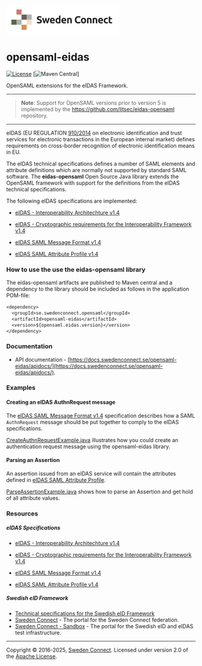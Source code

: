 ![Logo](docs/img/sweden-connect-logo.png)

# opensaml-eidas

[![License](https://img.shields.io/badge/License-Apache%202.0-blue.svg)](https://opensource.org/licenses/Apache-2.0) [![Maven Central](https://img.shields.io/maven-central/v/se.swedenconnect.opensaml/opensaml-eidas.svg)]

OpenSAML extensions for the eIDAS Framework.

---

> **Note**: Support for OpenSAML versions prior to version 5 is implemented by the https://github.com/litsec/eidas-opensaml repository.

---

eIDAS (EU REGULATION [910/2014](http://eur-lex.europa.eu/legal-content/EN/TXT/HTML/?uri=CELEX:32014R0910&from=EN) on electronic identification and trust services for electronic transactions in the European internal market) defines requirements on cross-border recognition of electronic identification means in EU.

The eIDAS technical specifications defines a number of SAML elements and attribute definitions which are normally not supported by standard SAML software. The **eidas-opensaml** Open Source Java library extends the OpenSAML framework with support for the definitions from the eIDAS technical specifications.

The following eIDAS specifications are implemented:
* [eIDAS - Interoperability Architechture v1.4](https://docs.swedenconnect.se/opensaml-eidas/specs/eIDAS_Interoperability_Architecture_v_1_4_final.pdf)

* [ eIDAS - Cryptographic requirements for the Interoperability Framework v1.4](https://docs.swedenconnect.se/opensaml-eidas/specs/eIDAS_Cryptographic_Requirement_v_1_4_final.pdf)

* [eIDAS SAML Message Format v1.4](https://docs.swedenconnect.se/opensaml-eidas/specs/eIDAS_SAML_Message_Format_v_1.4_final.pdf)

* [eIDAS SAML Attribute Profile v1.4](https://docs.swedenconnect.se/opensaml-eidas/specs/eIDAS_SAML_Attribute_Profile_v1_4_final.pdf)


### How to use the use the eidas-opensaml library

The eidas-opensaml artifacts are published to Maven central and a dependency to the library should be included as follows in the application POM-file:

```
<dependency>
  <groupId>se.swedenconnect.opensaml</groupId>
  <artifactId>opensaml-eidas</artifactId>
  <version>${opensaml.eidas.version}</version>
</dependency>
```

### Documentation

* API documentation - [https://docs.swedenconnect.se/opensaml-eidas/apidocs/](https://docs.swedenconnect.se/opensaml-eidas/apidocs/).

### Examples

#### Creating an eIDAS AuthnRequest message

The [eIDAS SAML Message Format v1.4](https://docs.swedenconnect.se/opensaml-eidas/specs/eIDAS_SAML_Message_Format_v_1.4_final.pdf) specification describes how a SAML `AuthnRequest` message should be put together to comply to the eIDAS specifications. 

[CreateAuthnRequestExample.java](https://github.com/swedenconnect/opensaml-eidas/blob/main/src/test/java/se/swedenconnect/opensaml/eidas/examples/CreateAuthnRequestExample.java) illustrates how you could create an authentication request message using the opensaml-eidas library.

#### Parsing an Assertion

An assertion issued from an eIDAS service will contain the attributes defined in [eIDAS SAML Attribute Profile](https://github.com/litsec/eidas-opensaml/files/3236266/eIDAS.SAML.Attribute.Profile.v1.2-FINAL.pdf).

[ParseAssertionExample.java](https://github.com/swedenconnect/opensaml-eidas/blob/main/src/test/java/se/swedenconnect/opensaml/eidas/examples/ParseAssertionExample.java) shows how to parse an Assertion and get hold of all attribute values.

### Resources

##### eIDAS Specifications

* [eIDAS - Interoperability Architechture v1.4](https://docs.swedenconnect.se/opensaml-eidas/specs/eIDAS_Interoperability_Architecture_v_1_4_final.pdf)

* [ eIDAS - Cryptographic requirements for the Interoperability Framework v1.4](https://docs.swedenconnect.se/opensaml-eidas/specs/eIDAS_Cryptographic_Requirement_v_1_4_final.pdf)

* [eIDAS SAML Message Format v1.4](https://docs.swedenconnect.se/opensaml-eidas/specs/eIDAS_SAML_Message_Format_v_1.4_final.pdf)

* [eIDAS SAML Attribute Profile v1.4](https://docs.swedenconnect.se/opensaml-eidas/specs/eIDAS_SAML_Attribute_Profile_v1_4_final.pdf)

##### Swedish eID Framework

* [Technical specifications for the Swedish eID Framework](https://docs.swedenconnect.se/technical-framework)
* [Sweden Connect](https://www.swedenconnect.se) - The portal for the Sweden Connect federation.
* [Sweden Connect - Sandbox](https://sandbox.swedenconnect.se/home/) - The portal for the Swedish eID and eIDAS test infrastructure.

------

Copyright &copy; 2016-2025, [Sweden Connect](https://swedenconnect.se). Licensed under version 2.0 of the [Apache License](http://www.apache.org/licenses/LICENSE-2.0).
